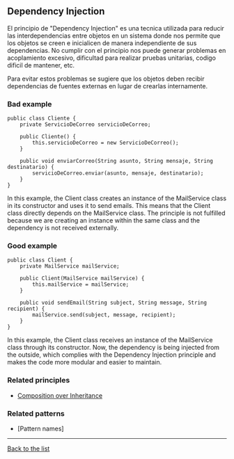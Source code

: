 ## Dependency Injection

El principio de "Dependency Injection" es una tecnica utilizada para reducir las interdependencias entre objetos en un sistema donde nos permite que los objetos se creen e inicialicen de manera independiente de sus dependencias. No cumplir con el principio nos puede generar problemas en acoplamiento excesivo, dificultad para realizar pruebas unitarias, codigo dificil de mantener, etc. 

Para evitar estos problemas se sugiere que los objetos deben recibir dependencias de fuentes externas en lugar de crearlas internamente.

### Bad example

```
public class Cliente {
    private ServicioDeCorreo servicioDeCorreo;

    public Cliente() {
        this.servicioDeCorreo = new ServicioDeCorreo();
    }

    public void enviarCorreo(String asunto, String mensaje, String destinatario) {
        servicioDeCorreo.enviar(asunto, mensaje, destinatario);
    }
}
```
In this example, the Client class creates an instance of the MailService class in its constructor and uses it to send emails. This means that the Client class directly depends on the MailService class. The principle is not fulfilled because we are creating an instance within the same class and the dependency is not received externally.

### Good example

```
public class Client {
    private MailService mailService;

    public Client(MailService mailService) {
        this.mailService = mailService;
    }

    public void sendEmail(String subject, String message, String recipient) {
        mailService.send(subject, message, recipient);
    }
}
```
In this example, the Client class receives an instance of the MailService class through its constructor. Now, the dependency is being injected from the outside, which complies with the Dependency Injection principle and makes the code more modular and easier to maintain.

### Related principles

- [Composition over Inheritance](../general/compositionoverinheritance.md) 

### Related patterns

- [Pattern names]

---
[Back to the list](./README.md)